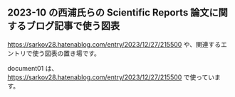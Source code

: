 ## 2023-10 の西浦氏らの Scientific Reports 論文に関するブログ記事で使う図表
https://sarkov28.hatenablog.com/entry/2023/12/27/215500
や、関連するエントリで使う図表の置き場です。

document01 は、https://sarkov28.hatenablog.com/entry/2023/12/27/215500 で使っています。

